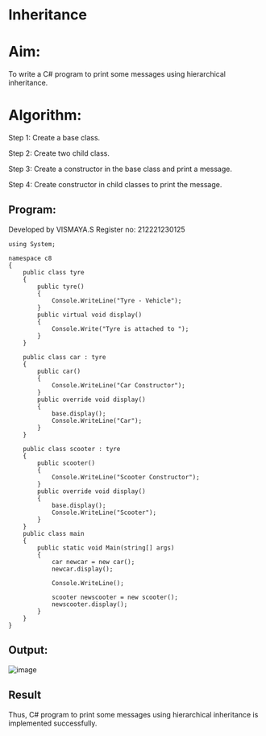 # Inheritance
# Aim:
To write a C# program to print some messages using hierarchical inheritance.

# Algorithm:
Step 1:
Create a base class.

Step 2:
Create two child class.

Step 3:
Create a constructor in the base class and print a message.

Step 4:
Create constructor in child classes to print the message.

## Program:
Developed by VISMAYA.S
Register no: 212221230125

```
using System;

namespace c8
{
    public class tyre
    {
        public tyre()
        {
            Console.WriteLine("Tyre - Vehicle");
        }
        public virtual void display()
        {
            Console.Write("Tyre is attached to ");
        }
    }

    public class car : tyre
    {
        public car()
        {
            Console.WriteLine("Car Constructor");
        }
        public override void display()
        {
            base.display();
            Console.WriteLine("Car");
        }
    }

    public class scooter : tyre
    {
        public scooter()
        {
            Console.WriteLine("Scooter Constructor");
        }
        public override void display()
        {
            base.display();
            Console.WriteLine("Scooter");
        }
    }
    public class main
    {
        public static void Main(string[] args)
        {
            car newcar = new car();
            newcar.display();

            Console.WriteLine();

            scooter newscooter = new scooter();
            newscooter.display();
        }
    }
}
```

## Output:
![image](https://github.com/VismayaNair/Inheritance/assets/93427210/150d5622-f32b-45ec-8a48-f4520a0f3546)



## Result
Thus, C# program to print some messages using hierarchical inheritance is implemented successfully.
